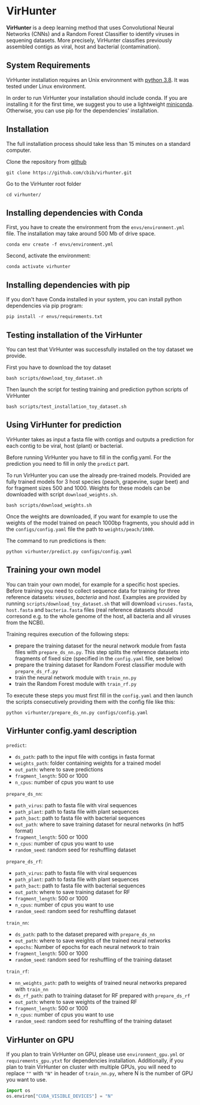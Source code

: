 # VirHunter

**VirHunter** is a deep learning method that uses Convolutional Neural Networks (CNNs) and a Random Forest Classifier to identify viruses in sequening datasets. More precisely, VirHunter classifies previously assembled contigs as viral, host and bacterial (contamination). 

## System Requirements
VirHunter installation requires an Unix environment with [python 3.8](http://www.python.org/). 
It was tested under Linux environment.

In order to run VirHunter your installation should include conda. 
If you are installing it for the first time, we suggest you to use 
a lightweight [miniconda](https://docs.conda.io/en/latest/miniconda.html).
Otherwise, you can use pip for the dependencies' installation.
         
## Installation 

The full installation process should take less than 15 minutes on a standard computer.

Clone the repository from [github](https://github.com/cbib/virhunter)

```shell
git clone https://github.com/cbib/virhunter.git
```

Go to the VirHunter root folder

```shell
cd virhunter/
```


## Installing dependencies with Conda

First, you have to create the environment from the `envs/environment.yml` file. 
The installation may take around 500 Mb of drive space. 

```shell
conda env create -f envs/environment.yml
```

Second, activate the environment:

```shell
conda activate virhunter
```

## Installing dependencies with pip

If you don't have Conda installed in your system, you can install python dependencies via pip program:

```shell
pip install -r envs/requirements.txt
```

## Testing installation of the VirHunter

You can test that VirHunter was successfully installed on the toy dataset we provide.

First you have to download the toy dataset
```shell
bash scripts/download_toy_dataset.sh
```
Then launch the script for testing training and prediction python scripts of VirHunter
```shell
bash scripts/test_installation_toy_dataset.sh
```
## Using VirHunter for prediction

VirHunter takes as input a fasta file with contigs and outputs a prediction for each contig to be viral, host (plant) or bacterial.

Before running VirHunter you have to fill in the config.yaml. For the prediction you need to fill in only the `predict` part.

To run VirHunter you can use the already pre-trained models. Provided are fully trained models for 3 host species  (peach, grapevine, sugar beet) and 
for fragment sizes 500 and 1000. Weights for these models can be downloaded with script `download_weights.sh`.
```shell
bash scripts/download_weights.sh
```
Once the weights are downloaded, if you want for example to use the weights of the model trained on peach 1000bp fragments, 
you should add in the `configs/config.yaml` file the path to `weights/peach/1000`.

The command to run predictions is then:

```shell
python virhunter/predict.py configs/config.yaml
```

## Training your own model

You can train your own model, for example for a specific host species. Before training you need to collect sequence data for training for three reference datasets: _viruses_, _bacteria_ and _host_. Examples are provided by running `scripts/download_toy_dataset.sh` that will download `viruses.fasta`, `host.fasta` and `bacteria.fasta` files (real reference datasets should corresond e.g. to the whole genome of the host, all bacteria and all viruses from the NCBI).

Training requires execution of the following steps:
- prepare the training dataset for the neural network module from fasta files with `prepare_ds_nn.py`. This step splits the reference datasets into fragments of fixed size (specified in the `config.yaml` file, see below)
- prepare the training dataset for Random Forest classifier module with `prepare_ds_rf.py`
- train the neural network module with `train_nn.py`
- train the Random Forest module with `train_rf.py`

To execute these steps you must first fill in the `config.yaml` and then launch the scripts consecutively providing them 
with the config file like this:
```shell
python virhunter/prepare_ds_nn.py configs/config.yaml
```

## VirHunter config.yaml description

`predict`:
- `ds_path`: path to the input file with contigs in fasta format
- `weights_path`: folder containing weights for a trained model  
- `out_path`: where to save predictions
- `fragment_length`: 500 or 1000
- `n_cpus`: number of cpus you want to use

`prepare_ds_nn`:
- `path_virus`: path to fasta file with viral sequences
- `path_plant`: path to fasta file with plant sequences 
- `path_bact`: path to fasta file with bacterial sequences 
- `out_path`: where to save training dataset for neural networks (in hdf5 format)
- `fragment_length`: 500 or 1000 
- `n_cpus`: number of cpus you want to use
- `random_seed`: random seed for reshuffling dataset

`prepare_ds_rf`:
- `path_virus`: path to fasta file with viral sequences
- `path_plant`: path to fasta file with plant sequences 
- `path_bact`: path to fasta file with bacterial sequences 
- `out_path`: where to save training dataset for RF
- `fragment_length`: 500 or 1000 
- `n_cpus`: number of cpus you want to use
- `random_seed`: random seed for reshuffling dataset

`train_nn`:
- `ds_path`: path to the dataset prepared with `prepare_ds_nn` 
- `out_path`: where to save weights of the trained neural networks
- `epochs`: Number of epochs for each neural network to train
- `fragment_length`: 500 or 1000
- `random_seed`: random seed for reshuffling of the training dataset

`train_rf`:
- `nn_weights_path`: path to weights of trained neural networks prepared with `train_nn`
- `ds_rf_path`: path to training dataset for RF prepared with `prepare_ds_rf`
- `out_path`: where to save weights of the trained RF 
- `fragment_length`: 500 or 1000 
- `n_cpus`: number of cpus you want to use 
- `random_seed`: random seed for reshuffling of the training dataset

## VirHunter on GPU

If you plan to train VirHunter on GPU, please use `environment_gpu.yml` or `requirements_gpu.ytxt` for dependencies installation.
Additionally, if you plan to train VirHunter on cluster with multiple GPUs, you will need to replace `""` with
`"N"` in header of `train_nn.py`, where N is the number of GPU you want to use.

```python
import os
os.environ["CUDA_VISIBLE_DEVICES"] = "N"
```
